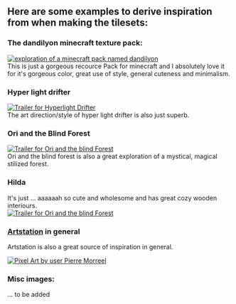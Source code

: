 ## Here are some examples to derive inspiration from when making the tilesets:

### The dandilyon minecraft texture pack:
[![exploration of a minecraft pack named dandilyon](http://img.youtube.com/vi/i84XAIwtAho/0.jpg)](https://www.youtube.com/watch?v=i84XAIwtAho "Minecraft dandilyon")  
This is just a gorgeous recource Pack for minecraft and I absolutely love it for it's gorgeous color, great use of style, general cuteness and minimalism.

### Hyper light drifter
[![Trailer for Hyperlight Drifter](http://img.youtube.com/vi/nWufEJ1Ava0/0.jpg)](https://www.youtube.com/watch?v=nWufEJ1Ava0 "Hyper Light Drifter Trailer")  
The art direction/style of hyper light drifter is also just superb.

### Ori and the Blind Forest
[![Trailer for Ori and the blind Forest](http://img.youtube.com/vi/cklw-Yu3moE/0.jpg)](https://www.youtube.com/watch?v=cklw-Yu3moE "Ori and the blind forest Trailer")  
Ori and the blind forest is also a great exploration of a mystical, magical stilized forest.

### Hilda
It's just ... aaaaaah so cute and wholesome and has great cozy wooden interiours.  
[![Trailer for Ori and the blind Forest](http://img.youtube.com/vi/XCojP2Ubuto/0.jpg)](https://www.youtube.com/watch?v=XCojP2Ubuto "Hilda Trailer")


### [Artstation](www.artstation.com) in general
Artstation is also a great source of inspiration in general.

[![Pixel Art by user Pierre Morreel](https://cdna.artstation.com/p/assets/images/images/014/007/520/large/pierre-morreel-woods-peak-500x500.jpg?1542057810)](https://www.artstation.com/happleerom/albums/2178431 "Pixel art by Pierre Morreel")

### Misc images:
... to be added
